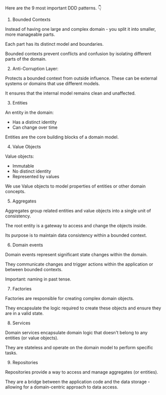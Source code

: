 
Here are the 9 most important DDD patterns. 👇  
  
1. Bounded Contexts  
  
Instead of having one large and complex domain - you split it into smaller, more manageable parts.  
  
Each part has its distinct model and boundaries.  
  
Bounded contexts prevent conflicts and confusion by isolating different parts of the domain.  
  
2. Anti-Corruption Layer:  
  
Protects a bounded context from outside influence. These can be external systems or domains that use different models.  
  
It ensures that the internal model remains clean and unaffected.  
  
3. Entities  
  
An entity in the domain:  
- Has a distinct identity  
- Can change over time  
  
Entities are the core building blocks of a domain model.  
  
4. Value Objects  
  
Value objects:  
- Immutable  
- No distinct identity  
- Represented by values  
  
We use Value objects to model properties of entities or other domain concepts.  
  
5. Aggregates  
  
Aggregates group related entities and value objects into a single unit of consistency.  
  
The root entity is a gateway to access and change the objects inside.  
  
Its purpose is to maintain data consistency within a bounded context.  
  
6. Domain events  
  
Domain events represent significant state changes within the domain.  
  
They communicate changes and trigger actions within the application or between bounded contexts.  
  
Important: naming in past tense.  
  
7. Factories  
  
Factories are responsible for creating complex domain objects.  
  
They encapsulate the logic required to create these objects and ensure they are in a valid state.  
  
8. Services  
  
Domain services encapsulate domain logic that doesn't belong to any entities (or value objects).  
  
They are stateless and operate on the domain model to perform specific tasks.  
  
9. Repositories  
  
Repositories provide a way to access and manage aggregates (or entities).  
  
They are a bridge between the application code and the data storage - allowing for a domain-centric approach to data access.